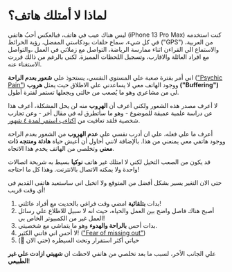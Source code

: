 # لماذا لا أمتلك هاتف؟


ليس هناك عيب في هاتف، فبالعكس أحبُ هاتفي (iPhone 13 Pro Max) كنت استخدمه في كل شيء، سماع حلقات بودكاستي المفضل، رؤية الخرائط ("GPS") من العربية، والاستماع الي القراءن اثناء ممارسة الرياضة، التواصل مع زملائي في العمل ،والتواصل مع افراد العائلة والاقارب، وتسجيل اللحظات المميزة. لكني بالرغم من ذالك قررت الاستغناء عنه. 



اني أمر بفترة صعبة علي المستوي النفسي، يستحوذ علي **شعور بعدم الراحة** (["Psychic Pain"](https://en.wikipedia.org/wiki/Psychological_pain)) ووجود الهاتف معي لا يساعدني علي الاطلاق حيث يمثل **هروب ("Buffering")** لي من مشاعري وهو ما يُصعب من حالتي ويجعلها تستمر لفترة أطول.


لا أعرف مصدر هذه الشعور ولكني أعرف أن **الهروب** منه لن يحل المشكلة، أعرف هذا عن دراسة علمية عميقة للموضوع - وهو ما سأتطرق له في مقال أخر - وعن تجارب شخصية فلقد تعافيت من [اكتاءب استمر لمدة ٤ شهور](https://neuodev.medium.com/my-first-experience-with-depression-was-four-month-ago-dcbcc29249e4). 


أعرف ما علي فعله، علي ان أدرب نفسي علي **عدم الهروب** من الشعور بعدم الراحة ووجود هاتفي معي يمنعني من هذا. بالإضافة لانني أحاول أن أعيش حياة **هادئة ومنتجه ذات معني** وتخلصي من الهاتف يخدم هذا الاتجاه. 

 
 
قد يكون من الصعب التخيل لكني لا امتلك غير هاتف **نوكيا** بسيط به شريحة اتصالات واحدة ولا يمكنه الاتصال بالانترنت. وهذا كل ما احتاجه! 


حتي الان التغير يسير بشكل أفضل من المتوقع ولا اتخيل اني ساستعيد هاتفي القديم في أي وقت قريب!

1. بدات **بتلقائية** امضي وقت فراغي بالحديث مع أفراد عائلتي! 
2. أصبح هناك فاصل واضح بين العمل والحياه، حيث انه لا سبيل للاطلاع علي رسائل العمل غير من الكمبيوتر الخاص بي!
3. بدات أحس **بالراحة والهدوء** وهو ما يتماشي مع شخصيتي. 
4. لا أحس اني فاتني الكثير! (["Fear of missing out"](https://en.wikipedia.org/wiki/Fear_of_missing_out)) 
5. حياتي أكثر استقرار وتحت السيطره (حتي الان 🙂)

 علي الجانب الأخر، لسبب ما بعد تخلصي من هاتفي لاحظت ان **شهيتي ازادت علي غير الطبيعي**!



